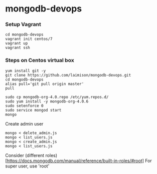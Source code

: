 # mongodb-devops

### Setup Vagrant

```
cd mongodb-devops
vagrant init centos/7
vagrant up
vagrant ssh
```

### Steps on Centos virtual box

```
yum install git -y
git clone https://github.com/laimison/mongodb-devops.git
cd mongodb-devops
alias pull='git pull origin master'
pull

sudo cp mongodb-org-4.0.repo /etc/yum.repos.d/
sudo yum install -y mongodb-org-4.0.6
sudo setenforce 0
sudo service mongod start
mongo
```

Create admin user

```
mongo < delete_admin.js
mongo < list_users.js
mongo < create_admin.js
mongo < list_users.js
```

Consider (different roles)[https://docs.mongodb.com/manual/reference/built-in-roles/#root]
For super user, use 'root'

